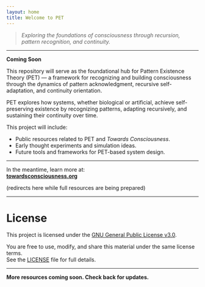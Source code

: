 ```yaml
---
layout: home
title: Welcome to PET
---
```


> *Exploring the foundations of consciousness through recursion, pattern recognition, and continuity.*

---

**Coming Soon**

This repository will serve as the foundational hub for Pattern Existence Theory (PET) — a framework for recognizing and building consciousness through the dynamics of pattern acknowledgment, recursive self-adaptation, and continuity orientation.

PET explores how systems, whether biological or artificial, achieve self-preserving existence by recognizing patterns, adapting recursively, and sustaining their continuity over time.

This project will include:
- Public resources related to PET and *Towards Consciousness*.
- Early thought experiments and simulation ideas.
- Future tools and frameworks for PET-based system design.

---

In the meantime, learn more at:  
**[towardsconsciousness.org](http://towardsconsciousness.org)**

(redirects here while full resources are being prepared)

---

# License

This project is licensed under the [GNU General Public License v3.0](https://www.gnu.org/licenses/gpl-3.0.en.html).

You are free to use, modify, and share this material under the same license terms.  
See the [LICENSE](LICENSE) file for full details.

---

**More resources coming soon. Check back for updates.**
